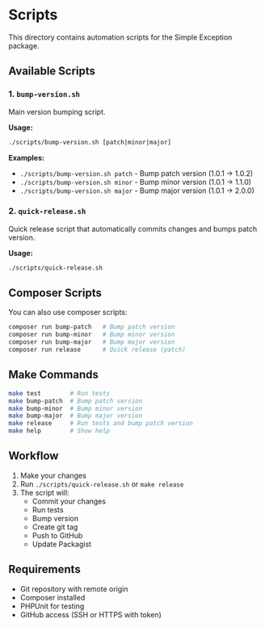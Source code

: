 # Scripts

This directory contains automation scripts for the Simple Exception package.

## Available Scripts

### 1. `bump-version.sh`
Main version bumping script.

**Usage:**
```bash
./scripts/bump-version.sh [patch|minor|major]
```

**Examples:**
- `./scripts/bump-version.sh patch` - Bump patch version (1.0.1 → 1.0.2)
- `./scripts/bump-version.sh minor` - Bump minor version (1.0.1 → 1.1.0)
- `./scripts/bump-version.sh major` - Bump major version (1.0.1 → 2.0.0)

### 2. `quick-release.sh`
Quick release script that automatically commits changes and bumps patch version.

**Usage:**
```bash
./scripts/quick-release.sh
```

## Composer Scripts

You can also use composer scripts:

```bash
composer run bump-patch   # Bump patch version
composer run bump-minor   # Bump minor version
composer run bump-major   # Bump major version
composer run release      # Quick release (patch)
```

## Make Commands

```bash
make test        # Run tests
make bump-patch  # Bump patch version
make bump-minor  # Bump minor version
make bump-major  # Bump major version
make release     # Run tests and bump patch version
make help        # Show help
```

## Workflow

1. Make your changes
2. Run `./scripts/quick-release.sh` or `make release`
3. The script will:
   - Commit your changes
   - Run tests
   - Bump version
   - Create git tag
   - Push to GitHub
   - Update Packagist

## Requirements

- Git repository with remote origin
- Composer installed
- PHPUnit for testing
- GitHub access (SSH or HTTPS with token)
